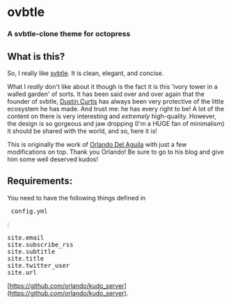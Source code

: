 # ovbtle
### A svbtle-clone theme for octopress

## What is this?
So, I really like [svbtle](http://svbtle.com). It is clean, elegant, and concise.

What I *really* don't like about it though is the fact it is this 'ivory tower 
in a walled garden' of sorts. It has been said over and over again that the 
founder of svbtle, [Dustin Curtis](http://dcurt.is/) has always been very
protective of the little ecosystem he has made. And trust me: he has every right
to be! A lot of the content on there is very interesting and *extremely*
high-quality. However, the design is so gorgeous and jaw dropping (I'm a HUGE
fan of minimalism) it should be shared with the world, and so, here it is!

This is originally the work of [Orlando Del
Aguila](http://orlando.delagui.la/code/2013/03/10/svbtle-theme-for-jekyll.html) with just a few
modifications on top. Thank you Orlando! Be sure to go to his blog and give him
some well deserved kudos!

## Requirements:
You need to have the following things defined in <pre>_config.yml</pre>:

<pre>
site.email
site.subscribe_rss
site.subtitle
site.title
site.twitter_user
site.url
</pre>
[https://github.com/orlando/kudo_server](https://github.com/orlando/kudo_server).
